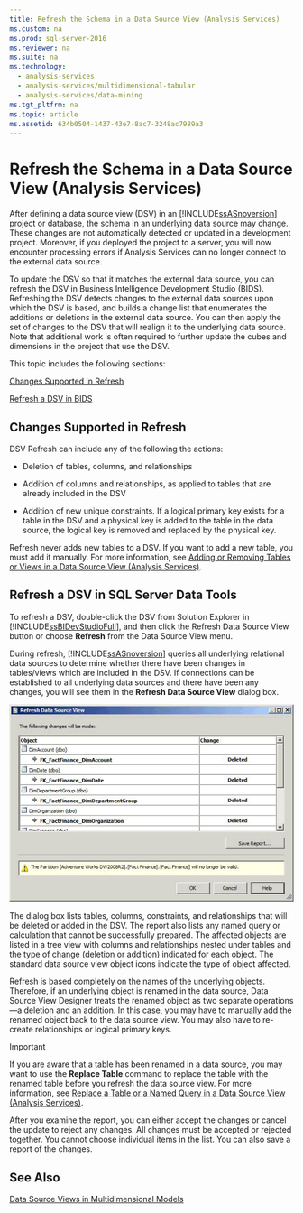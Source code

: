 ```yaml
---
title: Refresh the Schema in a Data Source View (Analysis Services)
ms.custom: na
ms.prod: sql-server-2016
ms.reviewer: na
ms.suite: na
ms.technology: 
  - analysis-services
  - analysis-services/multidimensional-tabular
  - analysis-services/data-mining
ms.tgt_pltfrm: na
ms.topic: article
ms.assetid: 634b0504-1437-43e7-8ac7-3248ac7989a3
---
```

# Refresh the Schema in a Data Source View (Analysis Services)
After defining a data source view (DSV) in an [!INCLUDE[ssASnoversion](../../Topics/TopicNameContainA/includes/ssASnoversion_md.md)] project or database, the schema in an underlying data source may change. These changes are not automatically detected or updated in a development project. Moreover, if you deployed the project to a server, you will now encounter processing errors if Analysis Services can no longer connect to the external data source.  
  
 To update the DSV so that it matches the external data source, you can refresh the DSV in Business Intelligence Development Studio (BIDS). Refreshing the DSV detects changes to the external data sources upon which the DSV is based, and builds a change list that enumerates the additions or deletions in the external data source. You can then apply the set of changes to the DSV that will realign it to the underlying data source. Note that additional work is often required to further update the cubes and dimensions in the project that use the DSV.  
  
 This topic includes the following sections:  
  
 [Changes Supported in Refresh](#bkmk_changlist)  
  
 [Refresh a DSV in BIDS](#bkmk_DSVrefresh)  
  
##  <a name="bkmk_changlist"></a> Changes Supported in Refresh  
 DSV Refresh can include any of the following the actions:  
  
-   Deletion of tables, columns, and relationships  
  
-   Addition of columns and relationships, as applied to tables that are already included in the DSV  
  
-   Addition of new unique constraints. If a logical primary key exists for a table in the DSV and a physical key is added to the table in the data source, the logical key is removed and replaced by the physical key.  
  
 Refresh never adds new tables to a DSV. If you want to add a new table, you must add it manually. For more information, see [Adding or Removing Tables or Views in a Data Source View (Analysis Services)](../../Topics/TopicNameContainA/Adding-or-Removing-Tables-or-Views-in-a-Data-Source-View--Analysis-Services-.md).  
  
##  <a name="bkmk_DSVrefresh"></a> Refresh a DSV in SQL Server Data Tools  
 To refresh a DSV, double-click the DSV from Solution Explorer in [!INCLUDE[ssBIDevStudioFull](../../Topics/TopicNameContainA/includes/ssBIDevStudioFull_md.md)], and then click the Refresh Data Source View button or choose **Refresh** from the Data Source View menu.  
  
 During refresh, [!INCLUDE[ssASnoversion](../../Topics/TopicNameContainA/includes/ssASnoversion_md.md)] queries all underlying relational data sources to determine whether there have been changes in tables/views which are included in the DSV. If connections can be established to all underlying data sources and there have been any changes, you will see them in the **Refresh Data Source View** dialog box.  
  
 ![Refresh Data Source View dialog box](../../Topics/TopicNameContainA/media/SSAS_OLAPDSV_Refresh.gif "SSAS_OLAPDSV_Refresh")  
  
 The dialog box lists tables, columns, constraints, and relationships that will be deleted or added in the DSV. The report also lists any named query or calculation that cannot be successfully prepared. The affected objects are listed in a tree view with columns and relationships nested under tables and the type of change (deletion or addition) indicated for each object. The standard data source view object icons indicate the type of object affected.  
  
 Refresh is based completely on the names of the underlying objects. Therefore, if an underlying object is renamed in the data source, Data Source View Designer treats the renamed object as two separate operations—a deletion and an addition. In this case, you may have to manually add the renamed object back to the data source view. You may also have to re-create relationships or logical primary keys.  
  
> [!IMPORTANT]  
>  If you are aware that a table has been renamed in a data source, you may want to use the **Replace Table** command to replace the table with the renamed table before you refresh the data source view. For more information, see [Replace a Table or a Named Query in a Data Source View (Analysis Services)](../../Topics/TopicNameContainA/Replace-a-Table-or-a-Named-Query-in-a-Data-Source-View--Analysis-Services-.md).  
  
 After you examine the report, you can either accept the changes or cancel the update to reject any changes. All changes must be accepted or rejected together. You cannot choose individual items in the list. You can also save a report of the changes.  
  
## See Also  
 [Data Source Views in Multidimensional Models](../../Topics/TopicNameNotContainA/Data-Source-Views-in-Multidimensional-Models.md)